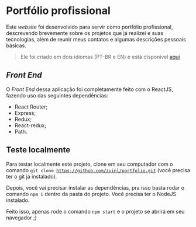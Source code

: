 # Portfólio profissional

Este *website* foi desenvolvido para servir como portfólio profissional, descrevendo brevemente sobre os projetos que já realizei e suas tecnologias, além de reunir meus contatos e algumas descrições pessoais básicas.

> Ele foi criado em dois idiomas (PT-BR e EN) e está disponível [aqui](https://leonardozuin.tech)

## *Front End*

O *Front End* dessa aplicação foi completamente feito com o ReactJS, fazendo uso das seguintes dependências:

* React Router;
* Express;
* Redux;
* React-redux;
* Path.

## Teste localmente

Para testar localmente este projeto, clone em seu computador com o comando <code>git clone https://github.com/zuinl/portfolio.git</code> (você precisa ter o git já instalado).

Depois, você vai precisar instalar as dependências, pra isso basta rodar o comando <code>npm i</code> dentro da pasta do projeto. Você precisa ter o NodeJS instalado.

Feito isso, apenas rode o comando <code>npm start</code> e o projeto se abrirá em seu navegador ;)
